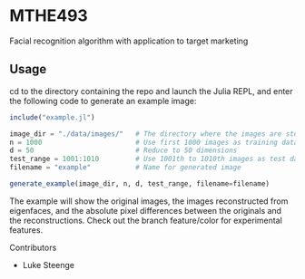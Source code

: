 # MTHE493
Facial recognition algorithm with application to target marketing

## Usage
cd to the directory containing the repo and launch the Julia REPL, and enter the following code to generate an example image:

```julia
include("example.jl")

image_dir = "./data/images/"   # The directory where the images are stored
n = 1000                       # Use first 1000 images as training data
d = 50                         # Reduce to 50 dimensions
test_range = 1001:1010         # Use 1001th to 1010th images as test data
filename = "example"           # Name for generated image

generate_example(image_dir, n, d, test_range, filename=filename)

```
The example will show the original images, the images reconstructed from eigenfaces, and the absolute pixel differences between the originals and the reconstructions.
Check out the branch feature/color for experimental features.

Contributors
- Luke Steenge